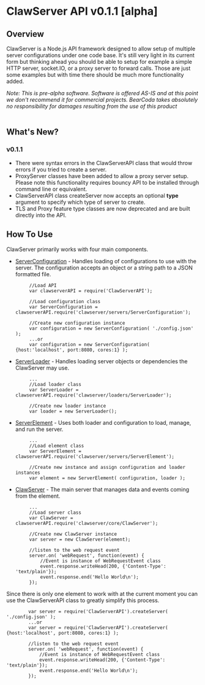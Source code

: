 # ClawServer API v0.1.1 [alpha]

## Overview

ClawServer is a Node.js API framework designed to allow setup of multiple server configurations under one code base. It's still very light
in its current form but thinking ahead you should be able to setup for example a simple HTTP server, socket.IO, or a proxy server to forward calls. 
Those are just some examples but with time there should be much more functionality added.

*Note: This is pre-alpha software. Software is offered AS-IS and at this point we don't recommend it for commercial projects. BearCoda takes absolutely no 
responsibility for damages resulting from the use of this product*
<br><br>

## What's New?

### v0.1.1
 * There were syntax errors in the ClawServerAPI class that would throw errors if you tried to create a server.
 * ProxyServer classes have been added to allow a proxy server setup. Please note this functionality requires bouncy API to be installed through command line or equivalent.
 * ClawServerAPI class createServer now accepts an optional **type** argument to specify which type of server to create.
 * TLS and Proxy feature type classes are now deprecated and are built directly into the API.

## How To Use

ClawServer primarily works with four main components. 

 * [ServerConfiguration](ServerConfiguration.html) - Handles loading of configurations to use with the server. The configuration accepts an object or a string path
 to a JSON formatted file.
 
			//Load API
			var clawserverAPI = require('ClawServerAPI');
			
			//Load configuration class
			var ServerConfiguration = clawserverAPI.require('clawserver/servers/ServerConfiguration');
			
			//Create new configuration instance
			var configuration = new ServerConfiguration( './config.json' );
			...or
			var configuration = new ServerConfiguration( {host:'localhost', port:8080, cores:1} );
 
 * [ServerLoader](ServerLoader.html) - Handles loading server objects or dependencies the ClawServer may use.
 
			...
			//Load loader class
			var ServerLoader = clawserverAPI.require('clawserver/loaders/ServerLoader');
			
			//Create new loader instance
			var loader = new ServerLoader();
 
 * [ServerElement](ServerElement.html) - Uses both loader and configuration to load, manage, and run the server.
 
			...
			//Load element class
			var ServerElement = clawserverAPI.require('clawserver/servers/ServerElement');
			
			//Create new instance and assign configuration and loader instances
			var element = new ServerElement( configuration, loader );
 
 * [ClawServer](ClawServer.html) - The main server that manages data and events coming from the element.
 
			...
			//Load server class
			var ClawServer = clawserverAPI.require('clawserver/core/ClawServer');
			
			//Create new ClawServer instance
			var server = new ClawServer(element);
				
			//listen to the web request event
			server.on( 'webRequest', function(event) {
				//Event is instance of WebRequestEvent class
				event.response.writeHead(200, {'Content-Type': 'text/plain'});
				event.response.end('Hello World\n');
			});
			
Since there is only one element to work with at the current moment you can use the ClawServerAPI class to greatly simplify this process.

			var server = require('ClawServerAPI').createServer( './config.json' );
			...or
			var server = require('ClawServerAPI').createServer( {host:'localhost', port:8080, cores:1} );
			
			//listen to the web request event
			server.on( 'webRequest', function(event) {
				//Event is instance of WebRequestEvent class
				event.response.writeHead(200, {'Content-Type': 'text/plain'});
				event.response.end('Hello World\n');
			});


